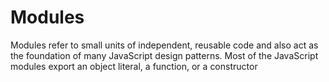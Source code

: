 # Modules

Modules refer to small units of independent, reusable code and also act as the foundation of many JavaScript design patterns. Most of the JavaScript modules export an object literal, a function, or a constructor
